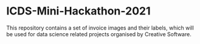 # ICDS-Mini-Hackathon-2021
This repository contains a set of invoice images and their labels, which will be used for data science related projects organised by Creative Software.
